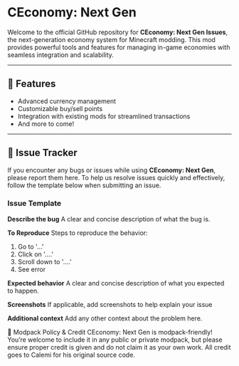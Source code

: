 # CEconomy: Next Gen

Welcome to the official GitHub repository for **CEconomy: Next Gen Issues**, the next-generation economy system for Minecraft modding. This mod provides powerful tools and features for managing in-game economies with seamless integration and scalability.

---

## 🚀 Features
- Advanced currency management
- Customizable buy/sell points
- Integration with existing mods for streamlined transactions
- And more to come!

---

## 🐞 Issue Tracker

If you encounter any bugs or issues while using **CEconomy: Next Gen**, please report them here. To help us resolve issues quickly and effectively, follow the template below when submitting an issue.

### Issue Template
**Describe the bug**
A clear and concise description of what the bug is.

**To Reproduce**
Steps to reproduce the behavior:
1. Go to '...'
2. Click on '....'
3. Scroll down to '....'
4. See error

**Expected behavior**
A clear and concise description of what you expected to happen.

**Screenshots**
If applicable, add screenshots to help explain your issue

**Additional context**
Add any other context about the problem here.

📜 Modpack Policy & Credit
CEconomy: Next Gen is modpack-friendly! You’re welcome to include it in any public or private modpack, but please ensure proper credit is given and do not claim it as your own work.
All credit goes to Calemi for his original source code.

